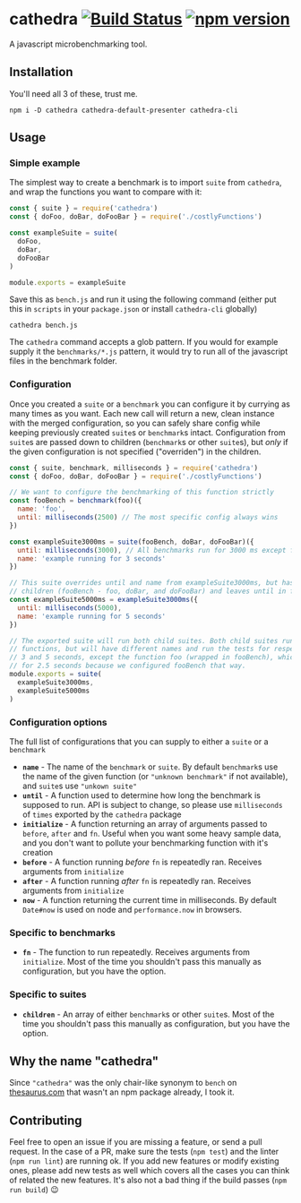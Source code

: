 # cathedra [![Build Status](https://travis-ci.org/bali182/cathedra.svg?branch=master)](https://travis-ci.org/bali182/cathedra) [![npm version](https://badge.fury.io/js/cathedra.svg)](https://badge.fury.io/js/cathedra)

A javascript microbenchmarking tool.

## Installation

You'll need all 3 of these, trust me.

```
npm i -D cathedra cathedra-default-presenter cathedra-cli
```

## Usage

### Simple example 

The simplest way to create a benchmark is to import `suite` from `cathedra`, and wrap the functions you want to compare with it:

```js
const { suite } = require('cathedra')
const { doFoo, doBar, doFooBar } = require('./costlyFunctions')

const exampleSuite = suite(
  doFoo,
  doBar,
  doFooBar
)

module.exports = exampleSuite
```

Save this as `bench.js` and run it using the following command (either put this in `scripts` in your `package.json` or install `cathedra-cli` globally)

```
cathedra bench.js
```

The `cathedra` command accepts a glob pattern. If you would for example supply it the `benchmarks/*.js` pattern, it would try to run all of the javascript files in the benchmark folder.

### Configuration

Once you created a `suite` or a `benchmark` you can configure it by currying as many times as you want. Each new call will return a new, clean instance with the merged configuration, so you can safely share config while keeping previously created `suite`s or `benchmark`s intact. Configuration from `suite`s are passed down to children (`benchmark`s  or other `suite`s), but *only* if the given configuration is not specified ("overriden") in the children.

```js
const { suite, benchmark, milliseconds } = require('cathedra')
const { doFoo, doBar, doFooBar } = require('./costlyFunctions')

// We want to configure the benchmarking of this function strictly
const fooBench = benchmark(foo)({
  name: 'foo',
  until: milliseconds(2500) // The most specific config always wins
})

const exampleSuite3000ms = suite(fooBench, doBar, doFooBar)({
  until: milliseconds(3000), // All benchmarks run for 3000 ms except fooBench
  name: 'example running for 3 seconds'
})

// This suite overrides until and name from exampleSuite3000ms, but has the same
// children (fooBench - foo, doBar, and doFooBar) and leaves until in fooBench intact. 
const exampleSuite5000ms = exampleSuite3000ms({
  until: milliseconds(5000),
  name: 'example running for 5 seconds'
})

// The exported suite will run both child suites. Both child suites run the same
// functions, but will have different names and run the tests for respectively 
// 3 and 5 seconds, except the function foo (wrapped in fooBench), which is running
// for 2.5 seconds because we configured fooBench that way.
module.exports = suite(
  exampleSuite3000ms,
  exampleSuite5000ms
)
```

### Configuration options

The full list of configurations that you can supply to either a `suite` or a `benchmark`

- **`name`** - The name of the `benchmark` or `suite`. By default `benchmark`s use the name of the given function (or `"unknown benchmark"` if not available), and `suite`s use `"unkown suite"`
- **`until`** - A function used to determine how long the benchmark is supposed to run. API is subject to change, so please use `milliseconds` of `times` exported by the `cathedra` package
- **`initialize`** - A function returning an array of arguments passed to `before`, `after` and `fn`. Useful when you want some heavy sample data, and you don't want to pollute your benchmarking function with it's creation
- **`before`** - A function running *before* `fn` is repeatedly ran. Receives arguments from `initialize`
- **`after`** - A function running *after* `fn` is repeatedly ran. Receives arguments from `initialize`
- **`now`** - A function returning the current time in milliseconds. By default `Date#now` is used on node and `performance.now` in browsers.

### Specific to benchmarks

- **`fn`** - The function to run repeatedly. Receives arguments from `initialize`. Most of the time you shouldn't pass this manually as configuration, but you have the option.

### Specific to suites

- **`children`** - An array of either `benchmark`s or other `suite`s. Most of the time you shouldn't pass this manually as configuration, but you have the option.

## Why the name "cathedra"
Since `"cathedra"` was the only chair-like synonym to `bench` on [thesaurus.com](http://www.thesaurus.com/browse/bench?s=t) that wasn't an npm package already, I took it. 

## Contributing
Feel free to open an issue if you are missing a feature, or send a pull request. In the case of a PR, make sure the tests (`npm test`) and the linter (`npm run lint`) are running ok. If you add new features or modify existing ones, please add new tests as well which covers all the cases you can think of related the new features. It's also not a bad thing if the build passes (`npm run build`) :wink:
